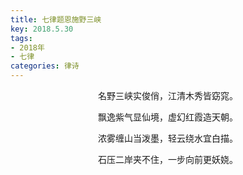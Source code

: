```yaml
---
title: 七律题恩施野三峡
key: 2018.5.30
tags: 
- 2018年 
- 七律
categories: 律诗
---
```


<p align="center">名野三峡实俊俏，江清木秀皆窈窕。
</p>
<p align="center">飘逸紫气显仙境，虚幻红霞造天朝。
</p>
<p align="center">浓雾缠山当泼墨，轻云绕水宜白描。
</p>
<p align="center">石压二岸夹不住，一步向前更妖娆。
</p>
